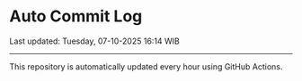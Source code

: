 # Auto Commit Log

Last updated: Tuesday, 07-10-2025 16:14 WIB

---

This repository is automatically updated every hour using GitHub Actions.
